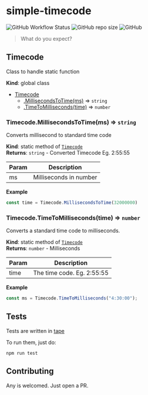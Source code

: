 <a name="Timecode"></a>
# simple-timecode
<img alt="GitHub Workflow Status" src="https://img.shields.io/github/workflow/status/EvasiveXkiller/simple-timecode/Tests?label=Tests&logo=Test">
<img alt="GitHub repo size" src="https://img.shields.io/github/repo-size/EvasiveXkiller/simple-timecode">
<img alt="GitHub" src="https://img.shields.io/github/license/EvasiveXkiller/simple-timecode">

> What do you expect?

## Timecode
Class to handle static function

**Kind**: global class  

* [Timecode](#Timecode)
    * [.MillisecondsToTime(ms)](#Timecode.MillisecondsToTime) ⇒ <code>string</code>
    * [.TimeToMilliseconds(time)](#Timecode.TimeToMilliseconds) ⇒ <code>number</code>

<a name="Timecode.MillisecondsToTime"></a>

### Timecode.MillisecondsToTime(ms) ⇒ <code>string</code>
Converts millisecond to standard time code

**Kind**: static method of [<code>Timecode</code>](#Timecode)  
**Returns**: <code>string</code> - Converted Timecode Eg. 2:55:55  

| Param | Description |
| --- | --- |
| ms | Milliseconds in number |

**Example**  
```js
const time = Timecode.MillisecondsToTime(32000000)
```
<a name="Timecode.TimeToMilliseconds"></a>

### Timecode.TimeToMilliseconds(time) ⇒ <code>number</code>
Converts a standard time code to milliseconds.

**Kind**: static method of [<code>Timecode</code>](#Timecode)  
**Returns**: <code>number</code> - Milliseconds  

| Param | Description |
| --- | --- |
| time | The time code. Eg. 2:55:55 |

**Example**  
```js
const ms = Timecode.TimeToMilliseconds("4:30:00");
```
## Tests
Tests are written in [tape](https://github.com/substack/tape)

To run them, just do:
```shell
npm run test
```

## Contributing
Any is welcomed. Just open a PR.


